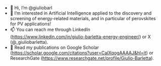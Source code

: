 - 👋 Hi, I’m @giuliobarl
- 👀 I’m interested in Artificial Intelligence applied to the discovery and screening of energy-related materials, and in particular of perovskites for PV applications!
- 📫 You can reach me through LinkedIn (https://www.linkedin.com/in/giulio-barletta-energy-engineer/) or X (@_giuliobarletta).
- 🔬 Read my publications on Google Scholar (https://scholar.google.com/citations?user=CaIXqogAAAAJ&hl=it) or ResearchGate (https://www.researchgate.net/profile/Giulio-Barletta).

<!---
giuliobarl/giuliobarl is a ✨ special ✨ repository because its `README.md` (this file) appears on your GitHub profile.
You can click the Preview link to take a look at your changes.
--->
